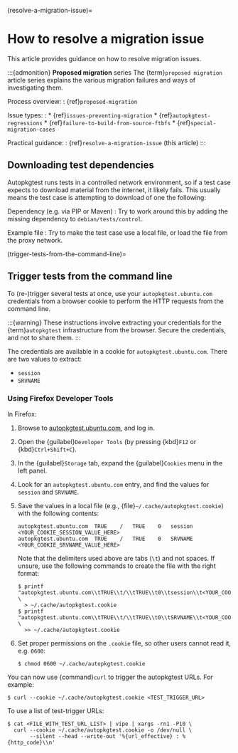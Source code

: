 (resolve-a-migration-issue)=
# How to resolve a migration issue

This article provides guidance on how to resolve migration issues.

:::{admonition} **Proposed migration** series
The {term}`proposed migration` article series explains the various migration failures and ways of investigating them.

Process overview:
: {ref}`proposed-migration`

Issue types:
:   * {ref}`issues-preventing-migration`
    * {ref}`autopkgtest-regressions`
    * {ref}`failure-to-build-from-source-ftbfs`
    * {ref}`special-migration-cases`

Practical guidance:
: {ref}`resolve-a-migration-issue` (this article)
:::


## Downloading test dependencies

Autopkgtest runs tests in a controlled network environment, so if a test case expects to download material from the internet, it likely fails. This usually means the test case is attempting to download of one the following:

Dependency (e.g. via PIP or Maven)
: Try to work around this by adding the missing dependency to `debian/tests/control`.

Example file
: Try to make the test case use a local file, or load the file from the proxy network.


(trigger-tests-from-the-command-line)=
## Trigger tests from the command line

To (re-)trigger several tests at once, use your `autopkgtest.ubuntu.com` credentials from a browser cookie to perform the HTTP requests from the command line.

:::{warning}
These instructions involve extracting your credentials for the {term}`autopkgtest` infrastructure from the browser. Secure the credentials, and not to share them.
:::

The credentials are available in a cookie for `autopkgtest.ubuntu.com`. There are two values to extract:

* `session`
* `SRVNAME`


### Using Firefox Developer Tools

In Firefox:

1. Browse to [autopkgtest.ubuntu.com](https://autopkgtest.ubuntu.com/), and log in.

1. Open the {guilabel}`Developer Tools` (by pressing {kbd}`F12` or {kbd}`Ctrl+Shift+C`).

1. In the {guilabel}`Storage` tab, expand the {guilabel}`Cookies` menu in the left panel.

1. Look for an `autopkgtest.ubuntu.com` entry, and find the values for `session` and `SRVNAME`.

1. Save the values in a local file (e.g., {file}`~/.cache/autopkgtest.cookie`) with the following contents:

    ```none
    autopkgtest.ubuntu.com	TRUE	/	TRUE	0	session	<YOUR_COOKIE_SESSION_VALUE_HERE>
    autopkgtest.ubuntu.com	TRUE	/	TRUE	0	SRVNAME	<YOUR_COOKIE_SRVNAME_VALUE_HERE>
    ```

    Note that the delimiters used above are tabs (`\t`) and not spaces. If unsure, use the following commands to create the file with the right format:

    ```none
    $ printf "autopkgtest.ubuntu.com\\tTRUE\\t/\\tTRUE\\t0\\tsession\\t<YOUR_COOKIE_SESSION_VALUE_HERE>\\n" \
      > ~/.cache/autopkgtest.cookie
    $ printf "autopkgtest.ubuntu.com\\tTRUE\\t/\\tTRUE\\t0\\tSRVNAME\\t<YOUR_COOKIE_SRVNAME_VALUE_HERE>\\n" \
      >> ~/.cache/autopkgtest.cookie
    ```

1. Set proper permissions on the `.cookie` file, so other users cannot read it, e.g. `0600`:

    ```none
    $ chmod 0600 ~/.cache/autopkgtest.cookie
    ```

You can now use {command}`curl` to trigger the autopkgtest URLs. For example:

```none
$ curl --cookie ~/.cache/autopkgtest.cookie <TEST_TRIGGER_URL>
```

To use a list of test-trigger URLs:

```none
$ cat <FILE_WITH_TEST_URL_LIST> | vipe | xargs -rn1 -P10 \
  curl --cookie ~/.cache/autopkgtest.cookie -o /dev/null \
       --silent --head --write-out '%{url_effective} : %{http_code}\\n'
```

